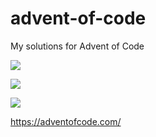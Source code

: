 # advent-of-code
My solutions for Advent of Code

![](https://img.shields.io/badge/day%20📅-10-blue)

![](https://img.shields.io/badge/stars%20⭐-11-yellow)

![](https://img.shields.io/badge/days%20completed-5-red)

https://adventofcode.com/
